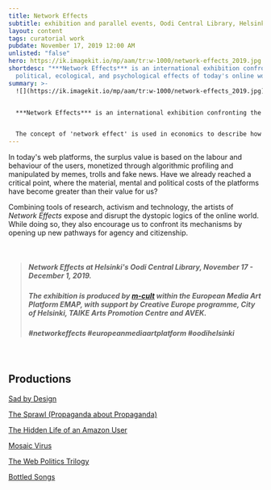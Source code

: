 ```yaml
---
title: Network Effects
subtitle: exhibition and parallel events, Oodi Central Library, Helsinki, FI
layout: content
tags: curatorial work
pubdate: November 17, 2019 12:00 AM
unlisted: "false"
hero: https://ik.imagekit.io/mp/aam/tr:w-1000/network-effects_2019.jpg
shortdesc: "***Network Effects*** is an international exhibition confronting the
  political, ecological, and psychological effects of today's online world."
summary: >-
  ![](https://ik.imagekit.io/mp/aam/tr:w-1000/network-effects_2019.jpg)


  ***Network Effects*** is an international exhibition confronting the political, ecological, and psychological effects of today's online world. The projects investigate the online landscape of propaganda, profiling, and cyberwars, making visible the algorithmic manipulation of our experience and environment.


  The concept of 'network effect' is used in economics to describe how the value of a service increases with each new user, enabling more connections within the network. It also explains the success of online services, when a critical mass of users adopt the service, making its value greater than its costs.
---
```

In today's web platforms, the surplus value is based on the labour and behaviour of the users, monetized through algorithmic profiling and manipulated by memes, trolls and fake news. Have we already reached a critical point, where the material, mental and political costs of the platforms have become greater than their value for us?

Combining tools of research, activism and technology, the artists of *Network Effects* expose and disrupt the dystopic logics of the online world. While doing so, they also encourage us to confront its mechanisms by opening up new pathways for agency and citizenship.

<br/>

> ##### *Network Effects at Helsinki's Oodi Central Library, November 17 - December 1, 2019.*
>
> ##### *The exhibition is produced by [m-cult](https://www.m-cult.org/index.php/) within the European Media Art Platform EMAP, with support by Creative Europe programme, City of Helsinki, TAIKE Arts Promotion Centre and AVEK.*
>
> ##### \#networkeffects #europeanmediaartplatform #oodihelsinki

<br/>

## Productions

[Sad by Design](https://www.m-cult.org/index.php/reflections/sad-design)

[The Sprawl (Propaganda about Propaganda)](https://www.m-cult.org/index.php/productions/sprawl-propaganda-about-propaganda)

[The Hidden Life of an Amazon User](https://www.m-cult.org/index.php/productions/hidden-life-amazon-user)

[Mosaic Virus](https://www.m-cult.org/index.php/productions/mosaic-virus)

[The Web Politics Trilogy](https://www.m-cult.org/index.php/productions/web-politics-trilogy)

[Bottled Songs](https://www.m-cult.org/index.php/productions/bottled-songs)